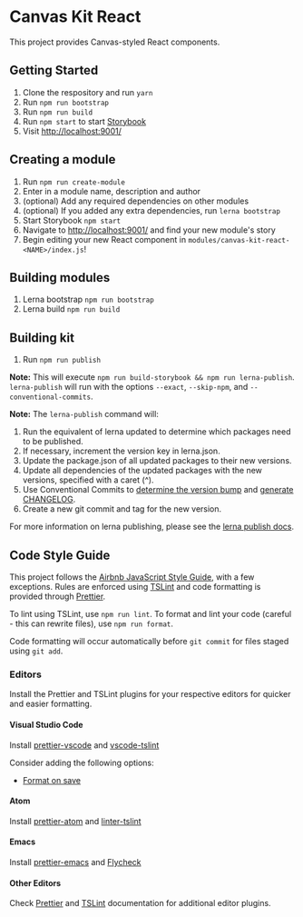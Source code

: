 # Canvas Kit React

This project provides Canvas-styled React components.

## Getting Started

1. Clone the respository and run `yarn`
2. Run `npm run bootstrap`
3. Run `npm run build`
4. Run `npm start` to start [Storybook](https://storybook.js.org/)
5. Visit [http://localhost:9001/](http://localhost:9001/)

## Creating a module

1. Run `npm run create-module`
2. Enter in a module name, description and author
3. (optional) Add any required dependencies on other modules
4. (optional) If you added any extra dependencies, run `lerna bootstrap`
5. Start Storybook `npm start`
6. Navigate to [http://localhost:9001/](http://localhost:9001/) and find your new module's story
7. Begin editing your new React component in `modules/canvas-kit-react-<NAME>/index.js`!

## Building modules

1. Lerna bootstrap `npm run bootstrap`
2. Lerna build `npm run build`

## Building kit

1. Run `npm run publish`

**Note:** This will execute `npm run build-storybook && npm run lerna-publish`. `lerna-publish` will run with the options `--exact`, `--skip-npm`, and `--conventional-commits`.

**Note:** The `lerna-publish` command will:

1. Run the equivalent of lerna updated to determine which packages need to be published.
2. If necessary, increment the version key in lerna.json.
3. Update the package.json of all updated packages to their new versions.
4. Update all dependencies of the updated packages with the new versions, specified with a caret (^).
5. Use Conventional Commits to [determine the version bump](https://github.com/conventional-changelog/conventional-changelog/tree/master/packages/conventional-recommended-bump) and [generate CHANGELOG](https://github.com/conventional-changelog/conventional-changelog/tree/master/packages/conventional-changelog-cli).
6. Create a new git commit and tag for the new version.

For more information on lerna publishing, please see the [lerna publish docs](https://github.com/lerna/lerna#publish).

## Code Style Guide

This project follows the [Airbnb JavaScript Style Guide](https://github.com/airbnb/javascript), with a few exceptions. Rules are enforced using [TSLint](https://palantir.github.io/tslint/) and code formatting is provided through [Prettier](prettier.io).

To lint using TSLint, use `npm run lint`. To format and lint your code (careful - this can rewrite files), use `npm run format`.

Code formatting will occur automatically before `git commit` for files staged using `git add`.

### Editors

Install the Prettier and TSLint plugins for your respective editors for quicker and easier formatting.

#### Visual Studio Code

Install [prettier-vscode](https://github.com/prettier/prettier-vscode) and [vscode-tslint](https://marketplace.visualstudio.com/items?itemName=eg2.tslint)

Consider adding the following options:

* [Format on save](https://github.com/prettier/prettier-vscode#format-on-save)

#### Atom

Install [prettier-atom](https://github.com/prettier/prettier-atom) and [linter-tslint](https://github.com/AtomLinter/linter-tslint)

#### Emacs

Install [prettier-emacs](https://github.com/prettier/prettier-emacs) and [Flycheck](http://www.flycheck.org/)

#### Other Editors

Check [Prettier](https://prettier.io/docs/en/editors.html) and [TSLint](https://palantir.github.io/tslint/usage/third-party-tools/) documentation for additional editor plugins.
